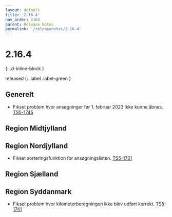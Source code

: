 ```yaml
---
layout: default
title: '2.16.4'
nav_order: 2164
parent: Release Notes
permalink: '/releasenotes/2-16-4'
---
```


# 2.16.4
{: .d-inline-block }

released 
{: .label .label-green }

## Generelt
- Fikset problem hvor ansøgninger før 1. februar 2023 ikke kunne åbnes. [TS5-1745](https://sd.trifork.com/projects/TS5/queues/custom/95/TS5-1745)

## Region Midtjylland

## Region Nordjylland
- Fikset sorteringsfunktion for ansøgningslisten. [TS5-1731](https://sd.trifork.com/projects/TS5/queues/custom/95/TS5-1731)

## Region Sjælland

## Region Syddanmark

- Fikset problem hvor kilometerberegningen ikke blev udført korrekt. [TS5-1741](https://sd.trifork.com/projects/TS5/queues/custom/95/TS5-1741)
